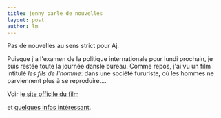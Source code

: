 ```yaml
---
title: jenny parle de nouvelles 
layout: post
author: lm
---
```

<p>Pas de nouvelles au sens strict pour Aj.</p>
<p>Puisque j&#39;a l&#39;examen de la politique internationale pour lundi prochain, je suis restée toute la journée dansle bureau. Comme repos, j&#39;ai vu un film intitulé<em> les fils de l&#39;homme</em>: dans une société fururiste, où les hommes ne parviennent plus à se reproduire....</p>
<p>Voir l<a href="http://www.childrenofmen.net/" target="_blank">e site officile du film </a></p>
<p>et <a href="http://www.allocine.fr/film/fichefilm_gen_cfilm=60792.html" target="_blank">quelques infos intéressant</a>. </p>
